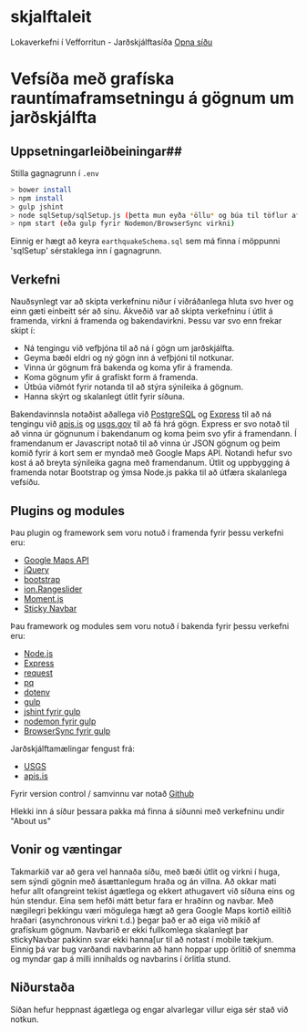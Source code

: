# skjalftaleit
Lokaverkefni í Vefforritun - Jarðskjálftasíða
[Opna síðu](https://skjalftaleit.herokuapp.com/)

# Vefsíða með grafíska rauntímaframsetningu á gögnum um jarðskjálfta #

## Uppsetningarleiðbeiningar##
Stilla gagnagrunn í `.env`

```bash
> bower install
> npm install
> gulp jshint
> node sqlSetup/sqlSetup.js (þetta mun eyða *öllu* og búa til töflur aftur)
> npm start (eða gulp fyrir Nodemon/BrowserSync virkni)
```

Einnig er hægt að keyra `earthquakeSchema.sql` sem má finna í möppunni
'sqlSetup' sérstaklega inn í gagnagrunn.


## Verkefni ##

Nauðsynlegt var að skipta verkefninu niður í viðráðanlega hluta svo hver og einn
gæti einbeitt sér að sínu. Ákveðið var að skipta verkefninu í útlit á framenda,
virkni á framenda og bakendavirkni. Þessu var svo enn frekar skipt í:

* Ná tengingu við vefþjóna til að ná í gögn um jarðskjálfta.
* Geyma bæði eldri og ný gögn inn á vefþjóni til notkunar.
* Vinna úr gögnum frá bakenda og koma yfir á framenda.
* Koma gögnum yfir á grafískt form á framenda.
* Útbúa viðmót fyrir notanda til að stýra sýnileika á gögnum.
* Hanna skýrt og skalanlegt útlit fyrir síðuna.

Bakendavinnsla notaðist aðallega við [PostgreSQL](http://www.postgresql.org/) og [Express](http://expressjs.org) til að ná tengingu við
[apis.is](http://docs.apis.is/#) og [usgs.gov](http://www.usgs.gov/) til
að fá hrá gögn. Express er svo notað til að vinna úr gögnunum í bakendanum og koma þeim
svo yfir á framendann. Í framendanum er Javascript notað til að vinna úr JSON gögnum
og þeim komið fyrir á kort sem er myndað með Google Maps API. Notandi hefur svo kost
á að breyta sýnileika gagna með framendanum. Útlit og uppbygging á framenda notar
Bootstrap og ýmsa Node.js pakka til að útfæra skalanlega vefsíðu.

## Plugins og modules ##

Þau plugin og framework  sem voru notuð í framenda fyrir þessu verkefni eru:
* [Google Maps API](https://developers.google.com/maps/?hl=en)
* [jQuery](https://jquery.com/)
* [bootstrap](http://getbootstrap.com)
* [ion.Rangeslider](http://ionden.com/a/plugins/ion.rangeSlider/en.html)
* [Moment.js](momentjs.com)
* [Sticky Navbar](http://www.jozefbutko.com/stickynavbar/)

Þau framework og modules sem voru notuð í bakenda fyrir þessu verkefni eru:
* [Node.js](https://nodejs.org/en/)
* [Express](http://expressjs.com/)
* [request](https://www.npmjs.com/package/request)
* [pq](https://github.com/brianc/node-postgres)
* [dotenv](https://github.com/bkeepers/dotenv)
* [gulp](http://gulpjs.com/)
* [jshint fyrir gulp](https://www.npmjs.com/package/gulp-jshint)
* [nodemon fyrir gulp](https://www.npmjs.com/package/gulp-nodemon)
* [BrowserSync fyrir gulp](http://www.browsersync.io/docs/gulp/)

Jarðskjálftamælingar fengust frá:
* [USGS](http://earthquake.usgs.gov/fdsnws/event/1/)
* [apis.is](http://docs.apis.is/#)

Fyrir version control / samvinnu var notað [Github](https://github.com/lokaverkefni-vefforritun-SEO/skjalftaleit)

Hlekki inn á síður þessara pakka má finna á síðunni með verkefninu undir
"About us"

## Vonir og væntingar ##

Takmarkið var að gera vel hannaða síðu, með bæði útlit og virkni í huga, sem sýndi
gögnin með ásættanlegum hraða og án villna. Að okkar mati hefur allt ofangreint
tekist ágætlega og ekkert athugavert við síðuna eins og hún stendur. Eina sem
hefði mátt betur fara er hraðinn og navbar. Með nægilegri þekkingu væri mögulega
hægt að gera Google Maps kortið eilítið hraðari (asynchronous virkni t.d.) þegar 
það er að eiga við mikið af grafískum gögnum. Navbarið er ekki fullkomlega skalanlegt
þar stickyNavbar pakkinn svar ekki hanna[ur til að notast í mobile tækjum. Einnig þá var
bug varðandi navbarinn að hann hoppar upp örlítið of snemma og myndar gap á milli innihalds
og navbarins í örlitla stund.

## Niðurstaða ##
Síðan hefur heppnast ágætlega og engar alvarlegar villur eiga sér stað
við notkun.
